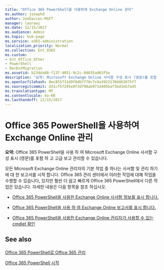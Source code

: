 ```yaml
---
title: "Office 365 PowerShell을 사용하여 Exchange Online 관리"
ms.author: josephd
author: JoeDavies-MSFT
manager: laurawi
ms.date: 12/15/2017
ms.audience: Admin
ms.topic: hub-page
ms.service: o365-administration
localization_priority: Normal
ms.collection: Ent_O365
ms.custom:
- Ent_Office_Other
- PowerShell
- DecEntMigration
ms.assetid: b23dda88-f137-4051-9c2c-84035ad63f5e
description: "요약: Microsoft Exchange Online 사서함 구성 표시 (영문)를 포함 하 고 고급 보고 관리 하려면 Office 365 PowerShell를 사용 합니다."
ms.openlocfilehash: 8ec855731d9f8db7f70c7c0a3923170d463075f7
ms.sourcegitcommit: d31cf57295e8f3d798ab971d405baf3bd3eb7a45
ms.translationtype: MT
ms.contentlocale: ko-KR
ms.lasthandoff: 12/15/2017
---
```

# <a name="manage-exchange-online-with-office-365-powershell"></a>Office 365 PowerShell을 사용하여 Exchange Online 관리

 **요약:** Office 365 PowerShell을 사용 하 여 Microsoft Exchange Online 사서함 구성 표시 (영문)를 포함 하 고 고급 보고 관리할 수 있습니다.
  
모든 Microsoft Exchange Online 관리자의 기본 작업 중 하나는 사서함 및 관리 하기에 대 한 보고서를 시작 합니다. Office 365 관리 센터에서 이러한 작업에 대해 작업을 수행할 수 있습니다, 있지만 훨씬 더 쉽고 빠르게 Office 365 PowerShell에서 다른 작업은 있습니다. 자세한 내용은 다음 항목을 참조 하십시오.
  
- [Office 365 PowerShell을 사용한 Exchange Online 사서함 정보를 표시 합니다.](https://technet.microsoft.com/en-us/library/mt771881%28v=exchg.160%29.aspx)
    
- [Office 365 PowerShell을 사용 하 여 Exchange Online 보고서를 표시 합니다.](https://technet.microsoft.com/en-us/library/mt771882%28v=exchg.160%29.aspx)
    
- [Office 365 PowerShell을 사용한 Exchange Online 관리자가 사용할 수 있는 cmdlet 확인](https://technet.microsoft.com/en-us/library/mt771883%28v=exchg.160%29.aspx)
    
## <a name="see-also"></a>See also

#### 

[Office 365 PowerShell로 Office 365 관리](manage-office-365-with-office-365-powershell.md)
  
[Office 365 PowerShell 시작](getting-started-with-office-365-powershell.md)

